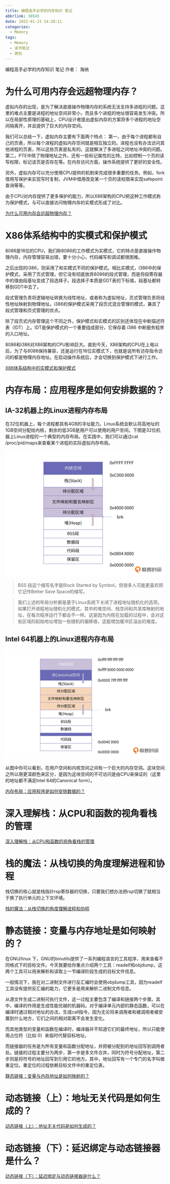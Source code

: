 ```yaml
---
title: 编程高手必学的内存知识 笔记
abbrlink: 30545
date: 2022-01-22 14:28:11
categories:
  - Memory
tags:
  - Memory
  - 读书笔记
  - 原创
---
```


编程高手必学的内存知识 笔记
作者： 海纳

<!-- more -->


# 为什么可用内存会远超物理内存？

虚拟内存的出现，是为了解决直接操作物理内存的系统无法支持多进程的问题。这里的难点主要是进程的地址空间非常小，而且多个进程的地址很容易发生冲突。所以在局部性原理的基础上，CPU设计者提出虚拟内存的方案将多个进程的地址空间隔离开，并且提供了巨大的内存空间。

我们可以总结一下，虚拟内存主要有下面两个特点：
第一，由于每个进程都有自己的页表，所以每个进程的虚拟内存空间就是相互独立的。进程也没有办法访问其他进程的页表，所以这些页表是私有的。这就解决了多进程之间地址冲突的问题。
第二，PTE中除了物理地址之外，还有一些标记属性的比特，比如控制一个页的读写权限，标记该页是否存在等。在内存访问方面，操作系统提供了更好的安全性。

另外，虚拟内存可以充分使用CPU提供的机制来完成很多重要的任务。例如，fork借用写保护来实现写时复制，JVM中借用改变某一个页的读权限来实现safepoint查询等等。

由于CPU对内存提供了更多保护的能力，所以X86架构的CPU把这种工作模式称为保护模式，与可以直接访问物理内存的实模式形成了对比。

<a href="/attachments/编程高手必学的内存知识/01为什么可用内存会远超物理内存？.pdf" target="_blank">为什么可用内存会远超物理内存？</a>

# X86体系结构中的实模式和保护模式

8086是16位的CPU，我们称8086的工作模式为实模式，它的特点是直接操作物理内存，内存管理容易出错，要十分小心，代码编写和调试都很困难。

之后出现的i386，则采用了和实模式不同的保护模式。相比实模式，i386中的保护模式，采用了页式管理，但它没有彻底放弃8086的段式管理，而是将段寄存器中的值由段基址变成了段选择子。段选择子本质是GDT表的下标值，段基址都转移到GDT中去了。

段式管理负责将逻辑地址转换为线性地址，或者称为虚拟地址，页式管理负责将线性地址映射到物理地址。i386的保护模式采用了段页式混合管理的模式，兼具了段式管理和页式管理的优点。

除了段页式内存管理这个不同之外，保护模式和实模式的区别还体现在中断描述符表（IDT）上。IDT是保护模式的一个重要组成部分，它保存着 i386 中断服务程序的入口地址。

8086和i386对X86架构的CPU影响巨大。直到今天，X86架构的CPU在上电以后，为了与8086保持兼容，还是运行在16位实模式下，也就是说所有访存指令访问的都是物理内存地址。在启动操作系统后，才会切换到保护模式下进行工作。

<a href="/attachments/编程高手必学的内存知识/02X86体系结构中的实模式和保护模式.pdf.pdf" target="_blank">X86体系结构中的实模式和保护模式</a>

# 内存布局：应用程序是如何安排数据的？

## IA-32机器上的Linux进程内存布局
在32位机器上，每个进程都具有4GB的寻址能力。Linux系统会默认将高地址的1GB空间分配给内核，剩余的低3GB是用户可以使用的用户空间。下图是32位机器上Linux进程的一个典型的内存布局。在实践中，我们可以通过cat /proc/pid/maps来查看某个进程的实际虚拟内存布局。

![](/images/memory-knowledge-that-programming-masters-must-learn/1.png)

> BSS 段这个缩写名字是Block Started by Symbol，但很多人可能更喜欢把它记作Better Save Space的缩写。

> 我们上述的布局分析都是基于Linux系统下关闭了进程地址随机化的选项。如果打开进程地址随机化的模式，其中的堆空间、栈空间和共享库映射的地址，在每次程序运行下都会不一样。这是因为内核在加载的过程中，会对这些区域的起始地址增加一些随机的偏移值，这能增加缓冲区溢出的难度。

## Intel 64机器上的Linux进程内存布局

![](/images/memory-knowledge-that-programming-masters-must-learn/2.png)

从图中你可以看到，在用户空间和内核空间之间有一个巨大的内存空洞。这块空间之所以用更深颜色来区分，是因为这块空间的不可访问是由CPU来保证的（这里的地址都不满足Intel 64的Canonical form）。

<a href="/attachments/编程高手必学的内存知识/03内存布局：应用程序是如何安排数据的？.pdf" target="_blank">内存布局：应用程序是如何安排数据的？</a>

# 深入理解栈：从CPU和函数的视角看栈的管理

<a href="/attachments/编程高手必学的内存知识/04深入理解栈：从CPU和函数的视角看栈的管理.pdf" target="_blank">深入理解栈：从CPU和函数的视角看栈的管理</a>

# 栈的魔法：从栈切换的角度理解进程和协程

栈切换的核心就是栈指针rsp寄存器的切换，只要我们想办法把rsp切换了就相当于换了执行单元的上下文环境。

<a href="/attachments/编程高手必学的内存知识/05栈的魔法：从栈切换的角度理解进程和协程.pdf" target="_blank">栈的魔法：从栈切换的角度理解进程和协程</a>

# 静态链接：变量与内存地址是如何映射的？

在GNU/linux 下，GNU的binutils提供了一系列编程语言的工具程序，用来查看不同格式下的目标文件。今天我要给你重点介绍两个工具：readelf和objdump，这两个工具可以用来解析和读取上一节编译阶段生成的目标文件信息。

一般情况下，我在对二进制文件进行反汇编时会使用objdump工具，因为readelf工具没有提供反汇编的能力，它更多是用来解析二进制文件信息。

从源文件生成二进制可执行文件，这一过程主要包含了编译和链接两个步骤。其中，编译的作用是生成性能优越的机器码。对于编译单元内部的静态函数，可以在编译时通过相对地址的办法，生成call指令，因为无论将来调用者和被调用者被安置到什么地方，它们之间的相对距离不会发生变化。

而其他类型的变量和函数在编译时，编译器并不知道它们的最终地址，所以只能使用占位符（比如 0）来临时代替目标地址。

而链接器的任务是为所有变量和函数分配地址，并把被分配到的地址回写到调用者处。链接的过程主要分为两步，第一步是多文件合并，同时为符号分配地址，第二步则是将符号的地址回写到引用它的地方。其中，地址回写有一个专门的名字叫做重定位。重定位的过程依赖目标文件中的重定位表。

<a href="/attachments/编程高手必学的内存知识/06静态链接：变量与内存地址是如何映射的？.pdf" target="_blank">静态链接：变量与内存地址是如何映射的？</a>

# 动态链接（上）：地址无关代码是如何生成的？

<a href="/attachments/编程高手必学的内存知识/07动态链接（上）：地址无关代码是如何生成的？.pdf" target="_blank">动态链接（上）：地址无关代码是如何生成的？</a>

# 动态链接（下）：延迟绑定与动态链接器是什么？

<a href="/attachments/编程高手必学的内存知识/08动态链接（下）：延迟绑定与动态链接器是什么？.pdf" target="_blank">动态链接（下）：延迟绑定与动态链接器是什么？</a>